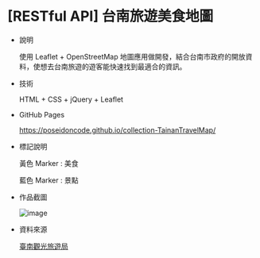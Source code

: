 # [RESTful API] 台南旅遊美食地圖

- 說明

  使用 Leaflet + OpenStreetMap 地圖應用做開發，結合台南市政府的開放資料，使想去台南旅遊的遊客能快速找到最適合的資訊。

- 技術

  HTML + CSS + jQuery + Leaflet

- GitHub Pages

  https://poseidoncode.github.io/collection-TainanTravelMap/
  
- 標記說明
  
  黃色 Marker : 美食
  
  藍色 Marker : 景點

- 作品截圖

  ![image](https://github.com/Poseidoncode/collection-TainanTravelMap/blob/gh-pages/screen.PNG)


- 資料來源

  [臺南觀光旅遊局](https://data.tainan.gov.tw/organization/tour)

